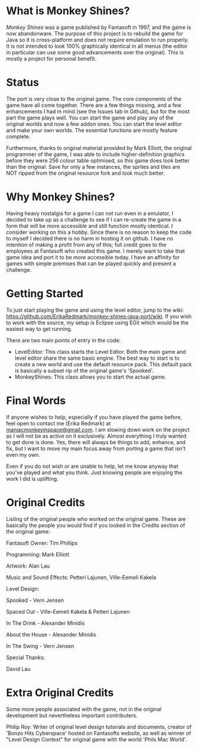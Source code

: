 # What is Monkey Shines?
*Monkey Shines* was a game published by Fantasoft in 1997, and the game is now abandonware. The purpose of this project is to rebuild the game for Java so it is cross-platform and does not require emulation to run properly. It is not intended to look 100% graphically identical in all menus (the editor in particular can use some good advancements over the original). This is mostly a project for personal benefit.

# Status
The port is very close to the original game. The core components of the game have all come together. There are a few things missing, and a few enhancements I had in mind (see the Issues tab in Github), but for the most part the game plays well. You can start the game and play any of the original worlds and now a few addon ones. You can start the level editor and make your own worlds. The essential functions are mostly feature complete.

Furthermore, thanks to original material provided by Mark Elliott, the original programmer of the game, I was able to include higher-definition graphics before they were 256 colour table optimised, so this game does look better than the original. Save for only a few instances, the sprites and tiles are NOT ripped from the original resource fork and look much better.

# Why Monkey Shines?
Having heavy nostalgia for a game I can not run even in a emulator, I decided to take up as a challenge to see if I can re-create the game in a form that will be more accessible and still function mostly identical. I consider working on this a hobby. Since there is no reason to keep the code to myself I decided there is no harm in hosting it on github. I have no intention of making a profit from any of this; full credit goes to the employees at Fantasoft who created this game. I merely want to take that game idea and port it to be more accessible today. I have an affinity for games with simple premises that can be played quickly and present a challenge.

# Getting Started
To just start playing the game and using the level editor, jump to the wiki: https://github.com/ErikaRedmark/monkey-shines-java-port/wiki. If you wish to work with the source, my setup is Eclipse using EGit which would be the easiest way to get running. 

There are two main points of entry in the code:
- LevelEditor: This class starts the Level Editor. Both the main game and level editor share the same basic engine. The best way to start is to create a new world and use the default resource pack. This default pack is basically a subset rip of the original game's 'Spooked'. 
- MonkeyShines: This class allows you to start the actual game.

# Final Words
If anyone wishes to help, especially if you have played the game before, feel open to contact me (Erika Redmark) at maniacmonkeyinspace@gmail.com. I am slowing down work on the project as I will not be as active on it exclusively. Almost everything I truly wanted to get done is done. Yes, there will always be things to add, enhance, and fix, but I want to move my main focus away from porting a game that isn't even my own. 

Even if you do not wish or are unable to help, let me know anyway that you've played and what you think. Just knowing people are enjoying the work I did is uplifting.

# Original Credits
Listing of the original people who worked on the original game. These are basically the people you would find if you looked in the Credits section of the original game:

Fantasoft Owner: Tim Phillips

Programming: Mark Elliott

Artwork: Alan Lau

Music and Sound Effects: Petteri Lajunen, Ville-Eemeli Kakela

Level Design: 

Spooked - Vern Jensen

Spaced Out - Ville-Eemeli Kakela & Petteri Lajunen

In The Drink - Alexander Minidis

About the House - Alexander Minidis

In The Swing - Vern Jensen

Special Thanks: 

David Lau

# Extra Original Credits
Some more people associated with the game, not in the original development but nevertheless important contributers.

Philip Roy: Writer of original level design tutorials and documents, creator of 'Bonzo Hits Cyberspace' hosted on Fantasofts website, as well as winner of "Level Design Contest" for original game with the world 'Phils Mac World'.